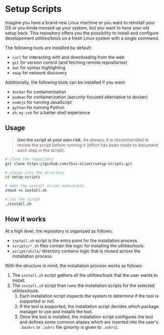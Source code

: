 # Setup Scripts

Imagine you have a brand new Linux machine or you want to reinstall your OS or you kinda messed up your system, but you want to have your old setup back. This repository offers you the possibility to install and configure developement utilities/tools on a fresh Linux system with a single command.

The following tools are installed by default:

- `curl` for interacting with and downloading from the web
- `git` for version control (and fetching remote repositories)
- `bat` for syntax highlighting
- `nmap` for network discovery

Additionally, the following tools can be installed if you want:

- `docker` for containerization
- `podman` for containerization (security-focused alternative to docker)
- `nodejs` for running JavaScript
- `python` for running Python
- `oh-my-zsh` for a better shell experience

## Usage

> **Use the script at your own risk.** As always, it is recommended to review the script before running it (effort has been made to document each step in the script).

```bash
# clone the repository
git clone https://github.com/this-oliver/setup-scripts.git

# change into the directory
cd setup-scripts

# make the install script executable
chmod +x install.sh

# run the script
./install.sh
```

## How it works

At a high level, the repository is organized as follows:

- `install.sh` script is the entry point for the installation process.
- `scripts/*.sh` files contain the logic for installing the utilities/tools.
- `script/utils/` directory contains logic that is reused across the installation process.

With the structure in mind, the installation process works as follows:

1. The `install.sh` script gathers all the utilities/tools that the user wants to install.
2. The `install.sh` script then runs the installation scripts for the selected utilities/tools.
   1. Each installation script inspects the system to determine if the tool is supported or not.
   2. If the tool is supported, the installation script decides which package manager to use and installs the tool.
   3. Once the tool is installed, the installation script configures the tool and defines some common aliases which are inserted into the user's `.bashrc` or `.zshrc` file (priority is given to `.zshrc`).
